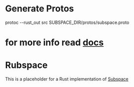 # Generate Protos
protoc --rust_out src SUBSPACE_DIR/protos/subspace.proto

for more info read [docs](https://docs.rs/protobuf-codegen/latest/protobuf_codegen/)
=======
# Rubspace

This is a placeholder for a Rust implementation of [Subspace](https://github.com/dallison/subspace)
